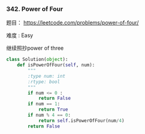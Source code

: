 ### 342. Power of Four



题目： 
<https://leetcode.com/problems/power-of-four/>



难度 : Easy

继续照抄power of three

```python
class Solution(object):
    def isPowerOfFour(self, num):
        """
        :type num: int
        :rtype: bool
        """
        if num <= 0 :
        	return False
        if num == 1:
        	return True
        if num % 4 == 0:
        	return self.isPowerOfFour(num/4)
        return False

```



